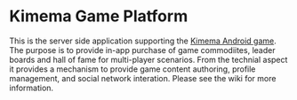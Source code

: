 Kimema Game Platform
=============

This is the server side application supporting the [Kimema Android game](http://github.com/hackaddis/kimema). The purpose is to provide
in-app purchase of game commodiites, leader boards and hall of fame for multi-player scenarios. From the technial aspect
it provides a mechanism to provide game content authoring, profile management, and social network interation. Please see
the wiki for more information.
